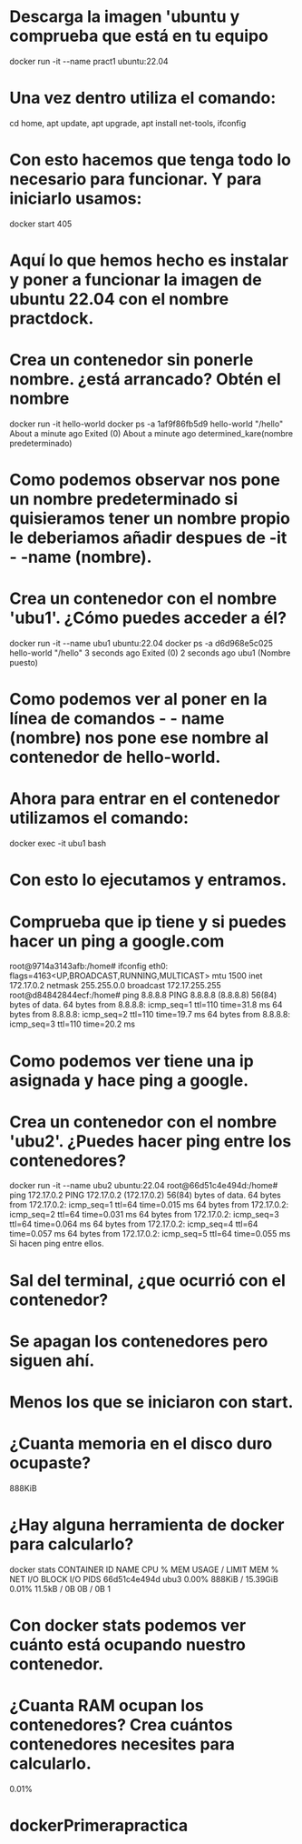 # Descarga la imagen 'ubuntu y comprueba que está en tu equipo

docker run -it --name  pract1 ubuntu:22.04
# Una vez dentro utiliza el comando: 
cd home, apt update, apt upgrade, apt install net-tools, ifconfig
# Con esto hacemos que tenga todo lo necesario para funcionar. Y para iniciarlo usamos:
docker start 405
# Aquí lo que hemos hecho es instalar y poner a funcionar la imagen de ubuntu 22.04 con el nombre practdock.


# Crea un contenedor sin ponerle nombre. ¿está arrancado? Obtén el nombre
docker run -it hello-world
 docker ps -a
1af9f86fb5d9   hello-world     "/hello"        About a minute ago   Exited (0) About a minute ago              determined_kare(nombre predeterminado)

# Como podemos observar nos pone un nombre predeterminado si quisieramos tener un nombre propio le deberiamos añadir despues de -it - -name (nombre).
# Crea un contenedor con el nombre 'ubu1'. ¿Cómo puedes acceder a él?
docker run -it --name ubu1 ubuntu:22.04
 docker ps -a
d6d968e5c025   hello-world          "/hello"                 3 seconds ago       Exited (0) 2 seconds ago          ubu1 (Nombre puesto)
# Como podemos ver al poner en la línea de comandos - - name (nombre) nos pone ese nombre al contenedor de hello-world.
# Ahora para entrar en el contenedor utilizamos el comando:
docker exec -it ubu1 bash
# Con esto lo ejecutamos y entramos.
# Comprueba que ip tiene y si puedes hacer un ping a google.com
root@9714a3143afb:/home# ifconfig
eth0: flags=4163<UP,BROADCAST,RUNNING,MULTICAST>  mtu 1500
        inet 172.17.0.2  netmask 255.255.0.0  broadcast 172.17.255.255
root@d84842844ecf:/home# ping 8.8.8.8
PING 8.8.8.8 (8.8.8.8) 56(84) bytes of data.
64 bytes from 8.8.8.8: icmp_seq=1 ttl=110 time=31.8 ms
64 bytes from 8.8.8.8: icmp_seq=2 ttl=110 time=19.7 ms
64 bytes from 8.8.8.8: icmp_seq=3 ttl=110 time=20.2 ms
# Como podemos ver tiene una ip asignada y hace ping a google.
# Crea un contenedor con el nombre 'ubu2'. ¿Puedes hacer ping entre los contenedores?
docker run -it --name ubu2 ubuntu:22.04
root@66d51c4e494d:/home# ping 172.17.0.2
PING 172.17.0.2 (172.17.0.2) 56(84) bytes of data.
64 bytes from 172.17.0.2: icmp_seq=1 ttl=64 time=0.015 ms
64 bytes from 172.17.0.2: icmp_seq=2 ttl=64 time=0.031 ms
64 bytes from 172.17.0.2: icmp_seq=3 ttl=64 time=0.064 ms
64 bytes from 172.17.0.2: icmp_seq=4 ttl=64 time=0.057 ms
64 bytes from 172.17.0.2: icmp_seq=5 ttl=64 time=0.055 ms
Si hacen ping entre ellos.
# Sal del terminal, ¿que ocurrió con el contenedor?
# Se apagan los contenedores pero siguen ahí.
# Menos los que se iniciaron con start.
# ¿Cuanta memoria en el disco duro ocupaste? 
 888KiB
# ¿Hay alguna herramienta de docker para calcularlo?
 docker stats
CONTAINER ID   NAME      CPU %     MEM USAGE / LIMIT   MEM %     NET I/O       BLOCK I/O   PIDS
66d51c4e494d   ubu3      0.00%     888KiB / 15.39GiB   0.01%     11.5kB / 0B   0B / 0B     1

# Con docker stats podemos ver cuánto está ocupando nuestro contenedor.
# ¿Cuanta RAM ocupan los contenedores? Crea cuántos contenedores necesites para calcularlo.
0.01%

# dockerPrimerapractica
